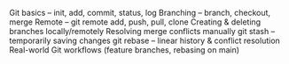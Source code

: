 Git basics – init, add, commit, status, log
Branching – branch, checkout, merge
Remote – git remote add, push, pull, clone
Creating & deleting branches locally/remotely
Resolving merge conflicts manually
git stash – temporarily saving changes
git rebase – linear history & conflict resolution
Real-world Git workflows (feature branches, rebasing on main)